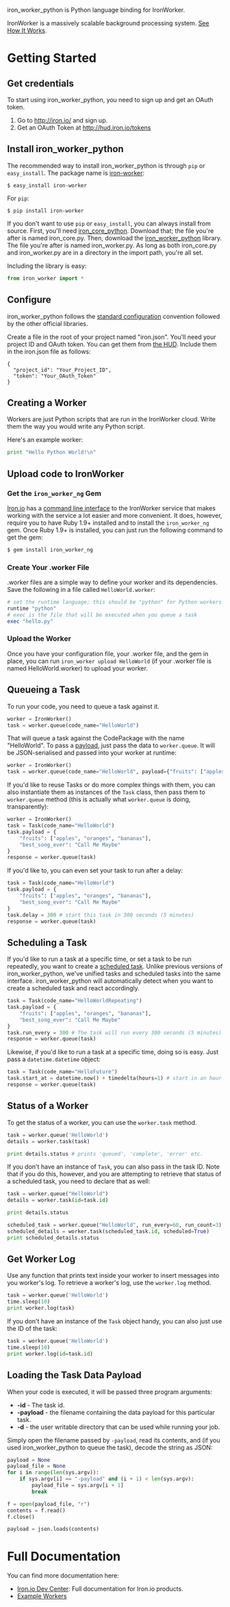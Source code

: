 iron_worker_python is Python language binding for IronWorker.

IronWorker is a massively scalable background processing system.
[See How It Works](http://www.iron.io/products/worker/how).

# Getting Started


## Get credentials
To start using iron_worker_python, you need to sign up and get an OAuth token.

1. Go to http://iron.io/ and sign up.
2. Get an OAuth Token at http://hud.iron.io/tokens

## Install iron_worker_python

The recommended way to install iron_worker_python is through `pip` or `easy_install`. The package name is [iron-worker](http://pypi.python.org/pypi/iron-worker):

```
$ easy_install iron-worker
```

For `pip`:

```
$ pip install iron-worker
```

If you don't want to use `pip` or `easy_install`, you can always install from source. First, you'll need [iron_core_python](https://github.com/iron-io/iron_core_python). Download that; the file you're after is named iron_core.py. Then, download the [iron_worker_python](https://github.com/iron-io/iron_worker_python) library. The file you're after is named iron_worker.py. As long as both iron_core.py and iron_worker.py are in a directory in the import path, you're all set.

Including the library is easy:

```python
from iron_worker import *
```
## Configure

iron_worker_python follows the [standard configuration](http://dev.iron.io/worker/reference/configuration) convention followed by the other official libraries.

Create a file in the root of your project named "iron.json". You'll need your project ID and OAuth token. You can get them from [the HUD](https://hud.iron.io). Include them in the iron.json file as follows:

```
{
  "project_id": "Your_Project_ID",
  "token": "Your_OAuth_Token"
}
```

## Creating a Worker

Workers are just Python scripts that are run in the IronWorker cloud. Write them the way you would write any Python script.

Here's an example worker:

```python
print "Hello Python World!\n"
```

## Upload code to IronWorker

### Get the `iron_worker_ng` Gem

[Iron.io](http://www.iron.io) has a [command line interface](http://dev.iron.io/worker/reference/cli) to the IronWorker service that makes working with the service a lot easier and more convenient. It does, however, require you to have Ruby 1.9+ installed and to install the `iron_worker_ng` gem. Once Ruby 1.9+ is installed, you can just run the following command to get the gem:

```bash
$ gem install iron_worker_ng
```

### Create Your .worker File

.worker files are a simple way to define your worker and its dependencies. Save the following in a file called `HelloWorld.worker`:

```ruby
# set the runtime language; this should be "python" for Python workers
runtime "python"
# exec is the file that will be executed when you queue a task
exec "hello.py"
```

### Upload the Worker

Once you have your configuration file, your .worker file, and the gem in place, you can run `iron_worker upload HelloWorld` (if your .worker file is named HelloWorld.worker) to upload your worker.

## Queueing a Task

To run your code, you need to queue a task against it.

```python
worker = IronWorker()
task = worker.queue(code_name="HelloWorld")
```

That will queue a task against the CodePackage with the name "HelloWorld". To pass a [payload](http://dev.iron.io/worker/payloads), just pass the data to `worker.queue`. It will be JSON-serialised and passed into your worker at runtime:

```python
worker = IronWorker()
task = worker.queue(code_name="HelloWorld", payload={"fruits": ["apples", "oranges", "bananas"], "best_song_ever": "Call Me Maybe"})
```

If you'd like to reuse Tasks or do more complex things with them, you can also instantiate them as instances of the `Task` class, then pass them to `worker.queue` method (this is actually what `worker.queue` is doing, transparently):

```python
worker = IronWorker()
task = Task(code_name="HelloWorld")
task.payload = {
    "fruits": ["apples", "oranges", "bananas"],
    "best_song_ever": "Call Me Maybe"
}
response = worker.queue(task)
```

If you'd like to, you can even set your task to run after a delay:

```python
task = Task(code_name="HelloWorld")
task.payload = {
    "fruits": ["apples", "oranges", "bananas"],
    "best_song_ever": "Call Me Maybe"
}
task.delay = 300 # start this task in 300 seconds (5 minutes)
response = worker.queue(task)
```

## Scheduling a Task

If you'd like to run a task at a specific time, or set a task to be run repeatedly, you want to create a [scheduled task](http://dev.iron.io/worker/scheduling). Unlike previous versions of iron_worker_python, we've unified tasks and scheduled tasks into the same interface. iron_worker_python will automatically detect when you want to create a scheduled task and react accordingly.

```python
task = Task(code_name="HelloWorldRepeating")
task.payload = {
    "fruits": ["apples", "oranges", "bananas"],
    "best_song_ever": "Call Me Maybe"
}
task.run_every = 300 # The task will run every 300 seconds (5 minutes)
response = worker.queue(task)
```

Likewise, if you'd like to run a task at a specific time, doing so is easy. Just pass a `datetime.datetime` object:

```python
task = Task(code_name="HelloFuture")
task.start_at = datetime.now() + timedelta(hours=1) # start in an hour
response = worker.queue(task)
```

## Status of a Worker
To get the status of a worker, you can use the `worker.task` method.

```python
task = worker.queue('HelloWorld')
details = worker.task(task)

print details.status # prints 'queued', 'complete', 'error' etc.
```

If you don't have an instance of `Task`, you can also pass in the task ID. Note that if you do this, however, and you are attempting to retrieve that status of a scheduled task, you need to declare that as well:

```python
task = worker.queue("HelloWorld")
details = worker.task(id=task.id)

print details.status

scheduled_task = worker.queue("HelloWorld", run_every=60, run_count=3) # run this task 3 times, once a minute
scheduled_details = worker.task(scheduled_task.id, scheduled=True)
print scheduled_details.status
```

## Get Worker Log

Use any function that prints text inside your worker to insert messages into you worker's log. To retrieve a worker's log, use the `worker.log` method.

```python
task = worker.queue('HelloWorld')
time.sleep(10)
print worker.log(task)
```

If you don't have an instance of the `Task` object handy, you can also just use the ID of the task:

```python
task = worker.queue('HelloWorld')
time.sleep(10)
print worker.log(id=task.id)
```

## Loading the Task Data Payload

When your code is executed, it will be passed three program arguments:

* **-id** - The task id.
* **-payload** - the filename containing the data payload for this particular task.
* **-d** - the user writable directory that can be used while running your job.

Simply open the filename passed by `-payload`, read its contents, and (if you used iron_worker_python to queue the task), decode the string as JSON:

```python
payload = None
payload_file = None
for i in range(len(sys.argv)):
    if sys.argv[i] == "-payload" and (i + 1) < len(sys.argv):
        payload_file = sys.argv[i + 1]
        break

f = open(payload_file, "r")
contents = f.read()
f.close()

payload = json.loads(contents)
```

# Full Documentation

You can find more documentation here:

* [Iron.io Dev Center](http://dev.iron.io): Full documentation for Iron.io products.
* [Example Workers](https://github.com/iron-io/iron_worker_examples)
